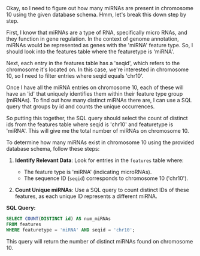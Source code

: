 <think>
Okay, so I need to figure out how many miRNAs are present in chromosome 10 using the given database schema. Hmm, let's break this down step by step.

First, I know that miRNAs are a type of RNA, specifically micro RNAs, and they function in gene regulation. In the context of genome annotation, miRNAs would be represented as genes with the 'miRNA' feature type. So, I should look into the features table where the featuretype is 'miRNA'.

Next, each entry in the features table has a 'seqid', which refers to the chromosome it's located on. In this case, we're interested in chromosome 10, so I need to filter entries where seqid equals 'chr10'. 

Once I have all the miRNA entries on chromosome 10, each of these will have an 'id' that uniquely identifies them within their feature type group (miRNAs). To find out how many distinct miRNAs there are, I can use a SQL query that groups by id and counts the unique occurrences.

So putting this together, the SQL query should select the count of distinct ids from the features table where seqid is 'chr10' and featuretype is 'miRNA'. This will give me the total number of miRNAs on chromosome 10.
</think>

To determine how many miRNAs exist in chromosome 10 using the provided database schema, follow these steps:

1. **Identify Relevant Data**: Look for entries in the `features` table where:
   - The feature type is 'miRNA' (indicating microRNAs).
   - The sequence ID (`seqid`) corresponds to chromosome 10 ('chr10').

2. **Count Unique miRNAs**: Use a SQL query to count distinct IDs of these features, as each unique ID represents a different miRNA.

**SQL Query:**

```sql
SELECT COUNT(DISTINCT id) AS num_miRNAs
FROM features
WHERE featuretype = 'miRNA' AND seqid = 'chr10';
```

This query will return the number of distinct miRNAs found on chromosome 10.